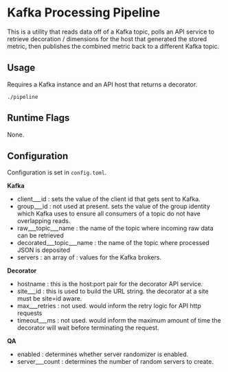 # Kafka Processing Pipeline

This is a utility that reads data off of a Kafka topic, polls an API service to retrieve 
decoration / dimensions for the host that generated the stored metric, then publishes the
combined metric back to a different Kafka topic.


## Usage

Requires a Kafka instance and an API host that returns a decorator.  

`./pipeline`

## Runtime Flags

None.


## Configuration

Configuration is set in `config.toml`.  

**Kafka**

- client___id : sets the value of the client id that gets sent to Kafka. 
- group___id : not used at present.  sets the value of the group identity which Kafka uses to ensure all consumers of a topic do not have overlapping reads.
- raw___topic___name : the name of the topic where incoming raw data can be retrieved
- decorated___topic___name : the name of the topic where processed JSON is deposited
- servers : an array of <hostname>:<port> values for the Kafka brokers.


**Decorator**

- hostname : this is the host:port pair for the decorator API service.
- site___id : this is used to build the URL string.  the decorator at a site must be site=id aware.
- max___retries : not used.  would inform the retry logic for API http requests
- timeout___ms : not used.  would inform the maximum amount of time the decorator will wait before terminating the request.


**QA**

- enabled : determines whether server randomizer is enabled.
- server___count : determines the number of random servers to create.
